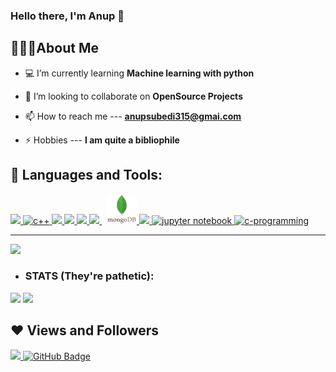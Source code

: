 ### Hello there, I'm Anup 👋

 ##  🧛🏻‍♂️About Me 


- 💻 I’m currently learning **Machine learning with python**

- 🤝 I’m looking to collaborate on **OpenSource Projects**

- 📫 How to reach me --- **anupsubedi315@gmai.com**

- ⚡ Hobbies --- **I am quite a bibliophile**

## 🚀 Languages and Tools:

<p align="left"> 
<a href="https://www.w3.org/html/" target="_blank"> <img src="https://img.icons8.com/color/48/000000/html-5.png"/> </a> 
<a href="https://cplusplus.com" target="_blank"> <img src="https://brandslogos.com/wp-content/uploads/images/large/c-logo.png" alt = "c++" width = "48" height = "48"/> </a>
<a href="https://www.w3schools.com/css/" target="_blank"> <img src="https://img.icons8.com/color/48/000000/css3.png"/> </a> 
<a href="https://getbootstrap.com" target="_blank"> <img src="https://img.icons8.com/color/48/000000/bootstrap.png"/> </a> <a  href="https://www.python.org" target="_blank"> <img src="https://img.icons8.com/color/48/000000/python.png"/> </a>
<a style="padding-right:8px;" href="https://www.mysql.com/" target="_blank"> <img  src="https://img.icons8.com/fluent/50/000000/mysql-logo.png"/> </a>
<a href="https://www.mongodb.com/" target="_blank"> <img  src="https://raw.githubusercontent.com/devicons/devicon/master/icons/mongodb/mongodb-original-wordmark.svg" alt="mongodb" width="48" height="48"/> </a> 
<a href="https://git-scm.com/" target="_blank"> <img src="https://img.icons8.com/color/48/000000/git.png"/> </a>
<a href="https://jupyter.org/" target="_blank"> <img src="https://logodix.com/logo/1741446.png" alt = "jupyter notebook" width = "48" height = "48"/> </a>
 <a href="https://cprogramming.com" target="_blank"> <img src="https://logodix.com/logo/640491.png" alt = "c-programming" width = "48" height = "48"/> </a>

   ---


![](https://raw.githubusercontent.com/Anup033/Profile_summary_cards/master/profile-summary-card-output/gotham/0-profile-details.svg)
- ### STATS (They're pathetic):

![](https://raw.githubusercontent.com/Anup033/Profile_summary_cards/master/profile-summary-card-output/gotham/3-stats.svg) ![](https://raw.githubusercontent.com/Anup033/Profile_summary_cards/master/profile-summary-card-output/gotham/4-productive-time.svg)




## ❤ Views and Followers
<a href="https://github.com/Meghna-DAS/github-profile-views-counter">
    <img src="https://komarev.com/ghpvc/?username=Anup033">
</a>
<a href="https://github.com/r-kjha?tab=followers"><img src="https://img.shields.io/github/followers/Anup033?label=Followers&style=social" alt="GitHub Badge"></a>

